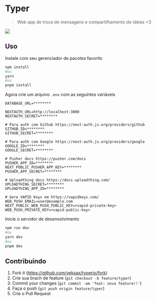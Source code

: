 # Typer

> Web app de troca de mensagens e compartilhamento de ideias &lt;3

![](header.png)

## Uso

Instale com seu gerenciador de pacotes favorito

```bash
npm install
#ou
yarn
#ou
pnpm install
```

Agora crie um arquivo `.env` com as seguintes variáveis

```env
DATABASE_URL=********

NEXTAUTH_URL=http://localhost:3000
NEXTAUTH_SECRET=********

# Para auth com Github https://next-auth.js.org/providers/github
GITHUB_ID=********
GITHUB_SECRET=********

# Para auth com Google https://next-auth.js.org/providers/google
GOOGLE_ID=********
GOOGLE_SECRET=********

# Pusher docs https://pusher.com/docs
PUSHER_APP_ID=********
NEXT_PUBLIC_PUSHER_APP_KEY=********
PUSHER_APP_SECRET=********

# Uploadthing docs https://docs.uploadthing.com/
UPLOADTHING_SECRET=********
UPLOADTHING_APP_ID=********

# Gere VAPID Keys em https://vapidkeys.com/
WEB_PUSH_EMAIL=user@example.com
NEXT_PUBLIC_WEB_PUSH_PUBLIC_KEY=<vapid-private-key>
WEB_PUSH_PRIVATE_KEY=<vapid-public-key>
```

Inicie o servidor de desenvolvimento

```bash
npm run dev
#ou
yarn dev
#ou
pnpm dev
```

## Contribuindo

1. Fork it (<https://github.com/yeksax/typerio/fork>)
2. Crie sua brach de feature (`git checkout -b feature/typer`)
3. Commit your changes (`git commit -am 'feat: nova feature!!'`)
4. Faça o push (`git push origin feature/typer`)
5. Crie o Pull Request

